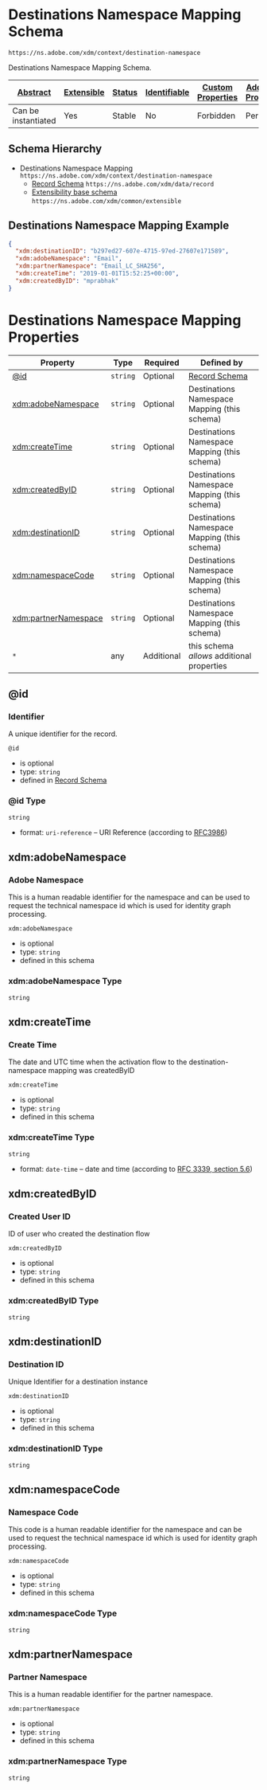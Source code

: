 
# Destinations Namespace Mapping Schema

```
https://ns.adobe.com/xdm/context/destination-namespace
```

Destinations Namespace Mapping Schema.

| [Abstract](../../abstract.md) | [Extensible](../../extensions.md) | [Status](../../status.md) | [Identifiable](../../id.md) | [Custom Properties](../../extensions.md) | [Additional Properties](../../extensions.md) | Defined In |
|-------------------------------|-----------------------------------|---------------------------|-----------------------------|------------------------------------------|----------------------------------------------|------------|
| Can be instantiated | Yes | Stable | No | Forbidden | Permitted | [destinations/destination-namespace.schema.json](destinations/destination-namespace.schema.json) |
## Schema Hierarchy

* Destinations Namespace Mapping `https://ns.adobe.com/xdm/context/destination-namespace`
  * [Record Schema](../behaviors/record.schema.md) `https://ns.adobe.com/xdm/data/record`
  * [Extensibility base schema](../datatypes/extensible.schema.md) `https://ns.adobe.com/xdm/common/extensible`


## Destinations Namespace Mapping Example
```json
{
  "xdm:destinationID": "b297ed27-607e-4715-97ed-27607e171589",
  "xdm:adobeNamespace": "Email",
  "xdm:partnerNamespace": "Email_LC_SHA256",
  "xdm:createTime": "2019-01-01T15:52:25+00:00",
  "xdm:createdByID": "mprabhak"
}
```

# Destinations Namespace Mapping Properties

| Property | Type | Required | Defined by |
|----------|------|----------|------------|
| [@id](#id) | `string` | Optional | [Record Schema](../behaviors/record.schema.md#id) |
| [xdm:adobeNamespace](#xdmadobenamespace) | `string` | Optional | Destinations Namespace Mapping (this schema) |
| [xdm:createTime](#xdmcreatetime) | `string` | Optional | Destinations Namespace Mapping (this schema) |
| [xdm:createdByID](#xdmcreatedbyid) | `string` | Optional | Destinations Namespace Mapping (this schema) |
| [xdm:destinationID](#xdmdestinationid) | `string` | Optional | Destinations Namespace Mapping (this schema) |
| [xdm:namespaceCode](#xdmnamespacecode) | `string` | Optional | Destinations Namespace Mapping (this schema) |
| [xdm:partnerNamespace](#xdmpartnernamespace) | `string` | Optional | Destinations Namespace Mapping (this schema) |
| `*` | any | Additional | this schema *allows* additional properties |

## @id
### Identifier

A unique identifier for the record.

`@id`
* is optional
* type: `string`
* defined in [Record Schema](../behaviors/record.schema.md#id)

### @id Type


`string`
* format: `uri-reference` – URI Reference (according to [RFC3986](https://tools.ietf.org/html/rfc3986))






## xdm:adobeNamespace
### Adobe Namespace

This is a human readable identifier for the namespace and can be used to request the technical namespace id which is used for identity graph processing.

`xdm:adobeNamespace`
* is optional
* type: `string`
* defined in this schema

### xdm:adobeNamespace Type


`string`






## xdm:createTime
### Create Time

The date and UTC time when the activation flow to the destination-namespace mapping was createdByID

`xdm:createTime`
* is optional
* type: `string`
* defined in this schema

### xdm:createTime Type


`string`
* format: `date-time` – date and time (according to [RFC 3339, section 5.6](http://tools.ietf.org/html/rfc3339))






## xdm:createdByID
### Created User ID

ID of user who created the destination flow

`xdm:createdByID`
* is optional
* type: `string`
* defined in this schema

### xdm:createdByID Type


`string`






## xdm:destinationID
### Destination ID

Unique Identifier for a destination instance

`xdm:destinationID`
* is optional
* type: `string`
* defined in this schema

### xdm:destinationID Type


`string`






## xdm:namespaceCode
### Namespace Code

This code is a human readable identifier for the namespace and can be used to request the technical namespace id which is used for identity graph processing.

`xdm:namespaceCode`
* is optional
* type: `string`
* defined in this schema

### xdm:namespaceCode Type


`string`






## xdm:partnerNamespace
### Partner Namespace

This is a human readable identifier for the partner namespace.

`xdm:partnerNamespace`
* is optional
* type: `string`
* defined in this schema

### xdm:partnerNamespace Type


`string`





